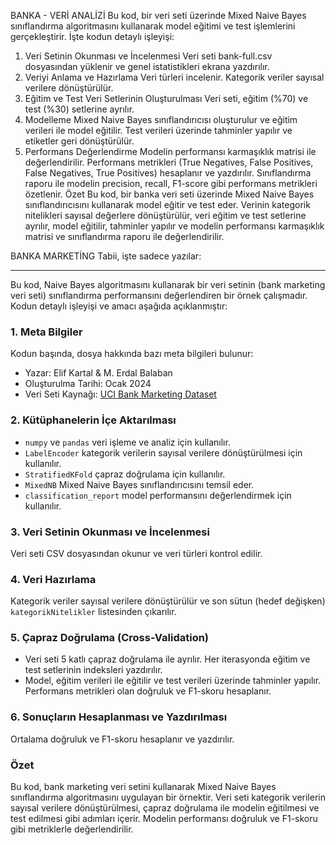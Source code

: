 BANKA - VERİ ANALİZİ 
Bu kod, bir veri seti üzerinde Mixed Naive Bayes sınıflandırma algoritmasını kullanarak model eğitimi ve test işlemlerini gerçekleştirir. İşte kodun detaylı işleyişi:

1. Veri Setinin Okunması ve İncelenmesi
Veri seti bank-full.csv dosyasından yüklenir ve genel istatistikleri ekrana yazdırılır.
2. Veriyi Anlama ve Hazırlama
Veri türleri incelenir.
Kategorik veriler sayısal verilere dönüştürülür.
3. Eğitim ve Test Veri Setlerinin Oluşturulması
Veri seti, eğitim (%70) ve test (%30) setlerine ayrılır.
4. Modelleme
Mixed Naive Bayes sınıflandırıcısı oluşturulur ve eğitim verileri ile model eğitilir.
Test verileri üzerinde tahminler yapılır ve etiketler geri dönüştürülür.
5. Performans Değerlendirme
Modelin performansı karmaşıklık matrisi ile değerlendirilir.
Performans metrikleri (True Negatives, False Positives, False Negatives, True Positives) hesaplanır ve yazdırılır.
Sınıflandırma raporu ile modelin precision, recall, F1-score gibi performans metrikleri özetlenir.
Özet
Bu kod, bir banka veri seti üzerinde Mixed Naive Bayes sınıflandırıcısını kullanarak model eğitir ve test eder.
Verinin kategorik nitelikleri sayısal değerlere dönüştürülür, veri eğitim ve test setlerine ayrılır, model eğitilir,
tahminler yapılır ve modelin performansı karmaşıklık matrisi ve sınıflandırma raporu ile değerlendirilir.

BANKA MARKETİNG
Tabii, işte sadece yazılar:

---

Bu kod, Naive Bayes algoritmasını kullanarak bir veri setinin (bank marketing veri seti) 
sınıflandırma performansını değerlendiren bir örnek çalışmadır.
Kodun detaylı işleyişi ve amacı aşağıda açıklanmıştır:

### 1. **Meta Bilgiler**
Kodun başında, dosya hakkında bazı meta bilgileri bulunur:
- Yazar: Elif Kartal & M. Erdal Balaban
- Oluşturulma Tarihi: Ocak 2024
- Veri Seti Kaynağı: [UCI Bank Marketing Dataset](https://archive.ics.uci.edu/dataset/222/bank+marketing)

### 2. **Kütüphanelerin İçe Aktarılması**
- `numpy` ve `pandas` veri işleme ve analiz için kullanılır.
- `LabelEncoder` kategorik verilerin sayısal verilere dönüştürülmesi için kullanılır.
- `StratifiedKFold` çapraz doğrulama için kullanılır.
- `MixedNB` Mixed Naive Bayes sınıflandırıcısını temsil eder.
- `classification_report` model performansını değerlendirmek için kullanılır.

### 3. **Veri Setinin Okunması ve İncelenmesi**
Veri seti CSV dosyasından okunur ve veri türleri kontrol edilir.

### 4. **Veri Hazırlama**
Kategorik veriler sayısal verilere dönüştürülür ve son sütun (hedef değişken) `kategorikNitelikler` listesinden çıkarılır.

### 5. **Çapraz Doğrulama (Cross-Validation)**
- Veri seti 5 katlı çapraz doğrulama ile ayrılır. Her iterasyonda eğitim ve test setlerinin indeksleri yazdırılır.
- Model, eğitim verileri ile eğitilir ve test verileri üzerinde tahminler yapılır. Performans metrikleri olan doğruluk ve F1-skoru hesaplanır.

### 6. **Sonuçların Hesaplanması ve Yazdırılması**
Ortalama doğruluk ve F1-skoru hesaplanır ve yazdırılır.

### Özet
Bu kod, bank marketing veri setini kullanarak Mixed Naive Bayes sınıflandırma algoritmasını uygulayan bir örnektir. Veri seti kategorik verilerin sayısal verilere dönüştürülmesi, çapraz doğrulama ile modelin eğitilmesi ve test edilmesi gibi adımları içerir. Modelin performansı doğruluk ve F1-skoru gibi metriklerle değerlendirilir.
